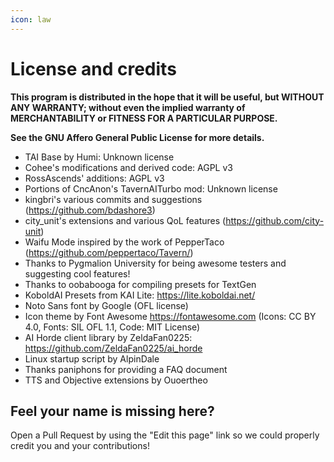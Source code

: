 ```yaml
---
icon: law
---
```


# License and credits

**This program is distributed in the hope that it will be useful, but WITHOUT ANY WARRANTY; without even the implied warranty of MERCHANTABILITY or FITNESS FOR A PARTICULAR PURPOSE.**

**See the GNU Affero General Public License for more details.**

* TAI Base by Humi: Unknown license
* Cohee's modifications and derived code: AGPL v3
* RossAscends' additions: AGPL v3
* Portions of CncAnon's TavernAITurbo mod: Unknown license
* kingbri's various commits and suggestions (<https://github.com/bdashore3>)
* city_unit's extensions and various QoL features (<https://github.com/city-unit>)
* Waifu Mode inspired by the work of PepperTaco (<https://github.com/peppertaco/Tavern/>)
* Thanks to Pygmalion University for being awesome testers and suggesting cool features!
* Thanks to oobabooga for compiling presets for TextGen
* KoboldAI Presets from KAI Lite: <https://lite.koboldai.net/>
* Noto Sans font by Google (OFL license)
* Icon theme by Font Awesome <https://fontawesome.com> (Icons: CC BY 4.0, Fonts: SIL OFL 1.1, Code: MIT License)
* AI Horde client library by ZeldaFan0225: <https://github.com/ZeldaFan0225/ai_horde>
* Linux startup script by AlpinDale
* Thanks paniphons for providing a FAQ document
* TTS and Objective extensions by Ouoertheo

## Feel your name is missing here?

Open a Pull Request by using the "Edit this page" link so we could properly credit you and your contributions!
